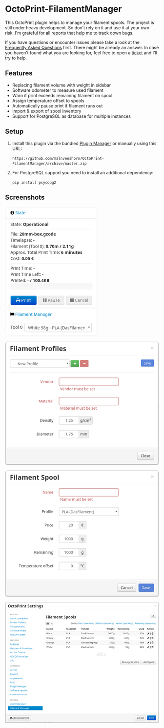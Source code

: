 # OctoPrint-FilamentManager

This OctoPrint plugin helps to manage your filament spools. The project is still under heavy development. So don't rely on it and use it at your own risk. I'm grateful for all reports that help me to track down bugs.

If you have questions or encounter issues please take a look at the [Frequently Asked Questions](https://github.com/malnvenshorn/OctoPrint-FilamentManager/wiki#faq) first. There might be already an answer. In case you haven't found what you are looking for, feel free to open a [ticket](https://github.com/malnvenshorn/OctoPrint-FilamentManager/issues/new) and I'll try to help.

## Features

* Replacing filament volume with weight in sidebar
* Software odometer to measure used filament
* Warn if print exceeds remaining filament on spool
* Assign temperature offset to spools
* Automatically pause print if filament runs out
* Import & export of spool inventory
* Support for PostgreSQL as database for multiple instances

## Setup

1. Install this plugin via the bundled [Plugin Manager](https://github.com/foosel/OctoPrint/wiki/Plugin:-Plugin-Manager)
or manually using this URL:

    `https://github.com/malnvenshorn/OctoPrint-FilamentManager/archive/master.zip`

1. For PostgreSQL support you need to install an additional dependency:

    `pip install psycopg2`

## Screenshots

![FilamentManager Sidebar](screenshots/filamentmanager_sidebar.png?raw=true)

![FilamentManager Settings Profile](screenshots/filamentmanager_settings_profile.png?raw=true)

![FilamentManager Settings Spool](screenshots/filamentmanager_settings_spool.png?raw=true)

![FilamentManager Settings](screenshots/filamentmanager_settings.png?raw=true)

